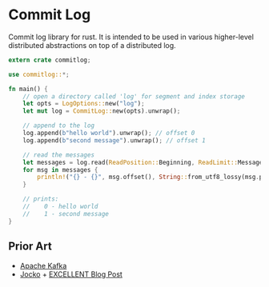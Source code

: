 # Commit Log

Commit log library for rust. It is intended to be used in various higher-level distributed abstractions on top
of a distributed log.

```rust
extern crate commitlog;

use commitlog::*;

fn main() {
    // open a directory called 'log' for segment and index storage
    let opts = LogOptions::new("log");
    let mut log = CommitLog::new(opts).unwrap();

    // append to the log
    log.append(b"hello world").unwrap(); // offset 0
    log.append(b"second message").unwrap(); // offset 1

    // read the messages
    let messages = log.read(ReadPosition::Beginning, ReadLimit::Messages(2)).unwrap();
    for msg in messages {
        println!("{} - {}", msg.offset(), String::from_utf8_lossy(msg.payload()));
    }

    // prints:
    //    0 - hello world
    //    1 - second message
}

```

## Prior Art
* [Apache Kafka](https://kafka.apache.org/)
* [Jocko](https://github.com/travisjeffery/jocko) + [EXCELLENT Blog Post](https://medium.com/the-hoard/how-kafkas-storage-internals-work-3a29b02e026)
